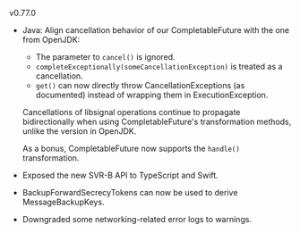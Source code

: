 v0.77.0

- Java: Align cancellation behavior of our CompletableFuture with the one from OpenJDK:

    - The parameter to `cancel()` is ignored.
    - `completeExceptionally(someCancellationException)` is treated as a cancellation.
    - `get()` can now directly throw CancellationExceptions (as documented) instead of wrapping them in ExecutionException.

    Cancellations of libsignal operations continue to propagate bidirectionally when using CompletableFuture's transformation methods, unlike the version in OpenJDK.

    As a bonus, CompletableFuture now supports the `handle()` transformation.

- Exposed the new SVR-B API to TypeScript and Swift.

- BackupForwardSecrecyTokens can now be used to derive MessageBackupKeys.

- Downgraded some networking-related error logs to warnings.
